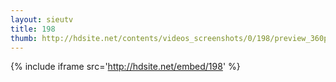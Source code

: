 ```yaml
---
layout: sieutv
title: 198
thumb: http://hdsite.net/contents/videos_screenshots/0/198/preview_360p.mp4.jpg
---
```

{% include iframe src='http://hdsite.net/embed/198' %}
 
